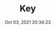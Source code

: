 ---
id: 56
title: Key 
file-slug: key
date: Oct 03, 2021 20:34:23
feature: false
category: icons
angle: dynamic
clay: https://3dicons.sgp1.cdn.digitaloceanspaces.com/v1/dynamic/clay/key-dynamic-clay.png
gradient: https://3dicons.sgp1.cdn.digitaloceanspaces.com/v1/dynamic/gradient/key-dynamic-gradient.png
color: https://3dicons.sgp1.cdn.digitaloceanspaces.com/v1/dynamic/color/key-dynamic-color.png
premium: https://3dicons.sgp1.cdn.digitaloceanspaces.com/v1/dynamic/premium/key-dynamic-premium.png
---